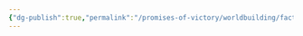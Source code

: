 ```yaml
---
{"dg-publish":true,"permalink":"/promises-of-victory/worldbuilding/factions/unaffiliated/izen/","noteIcon":"NPC","created":"","updated":""}
---
```

